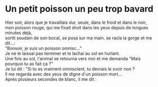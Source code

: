 # Un petit poisson un peu trop bavard
Hier soir, alors que je travaillais dur, seule, dans le froid et dans le noir,
<br/>
mon poisson rouge, qui me fixait droit dans les yeux depuis de longues minutes déjà,
<br/>
sortit soudain de son bocal, se posa sur ma main, se racla la gorge et me dit...:
<br/>
"Bonsoir, je suis un poisson omnisc..."
<br/>
Je ne le laissai pas terminer et le lachai au sol en hurlant.
<br/>
Une fois au sol, l'animal se retourna vers moi et me demanda "Mais pourquoi tu as fait ça ?"
<br/>
Je lui dit : "Si tu es vraiment omniscient, tu devrais le svoir non ?
<br/>
Il me regarda avec des yeux de digne d'un poisson mort...
<br/>
Après plusieurs secondes de blanc, il me dit :
<br/>